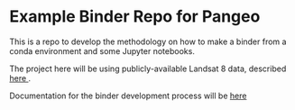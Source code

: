 # Example Binder Repo for Pangeo
This is a repo to develop the methodology on how to make a binder from a conda environment and some Jupyter notebooks.

The project here will be using publicly-available Landsat 8 data, described 
<a href="https://registry.opendata.aws/landsat-8/">
  here
</a>.

Documentation for the binder development process will be 
<a href="https://docs.google.com/document/d/175gWrR-ibbPj38vlXhKGwWR7ntog3L1BaLIRNWTo-ZU/edit?usp=sharing">
  here
</a>
